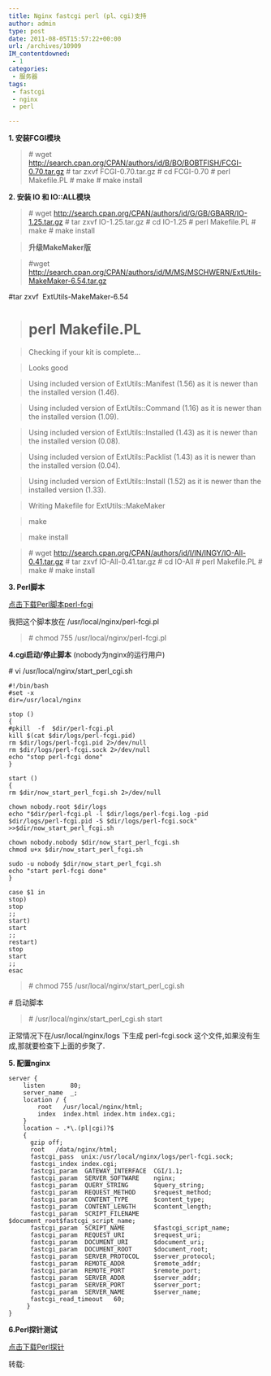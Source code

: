 ```yaml
---
title: Nginx fastcgi perl (pl、cgi)支持
author: admin
type: post
date: 2011-08-05T15:57:22+00:00
url: /archives/10909
IM_contentdowned:
 - 1
categories:
 - 服务器
tags:
 - fastcgi
 - nginx
 - perl

---
```

**1. 安装FCGI模块**

> \# wget http://search.cpan.org/CPAN/authors/id/B/BO/BOBTFISH/FCGI-0.70.tar.gz
> \# tar zxvf FCGI-0.70.tar.gz
> \# cd FCGI-0.70
> \# perl Makefile.PL
> \# make
> \# make install

**2. 安装 IO 和 IO::ALL模块**

> \# wget http://search.cpan.org/CPAN/authors/id/G/GB/GBARR/IO-1.25.tar.gz
> \# tar zxvf IO-1.25.tar.gz
> \# cd IO-1.25
> \# perl Makefile.PL
> \# make
> \# make install
>
>

> **升级MakeMaker版**
>

>
>

> #wget http://search.cpan.org/CPAN/authors/id/M/MS/MSCHWERN/ExtUtils-MakeMaker-6.54.tar.gz

#tar zxvf  ExtUtils-MakeMaker-6.54
>

>
>

> # perl Makefile.PL
>

>
>

> Checking if your kit is complete…
>

>
>

> Looks good
>

>
>

> Using included version of ExtUtils::Manifest (1.56) as it is newer than the installed version (1.46).
>

>
>

> Using included version of ExtUtils::Command (1.16) as it is newer than the installed version (1.09).
>

>
>

> Using included version of ExtUtils::Installed (1.43) as it is newer than the installed version (0.08).
>

>
>

> Using included version of ExtUtils::Packlist (1.43) as it is newer than the installed version (0.04).
>

>
>

> Using included version of ExtUtils::Install (1.52) as it is newer than the installed version (1.33).
>

>
>

> Writing Makefile for ExtUtils::MakeMaker
>

>
>

> make
>

>
>

> make install
>

>
> \# wget http://search.cpan.org/CPAN/authors/id/I/IN/INGY/IO-All-0.41.tar.gz
> \# tar zxvf IO-All-0.41.tar.gz
> \# cd IO-All
> \# perl Makefile.PL
> \# make
> \# make install

**3. Perl脚本**

[点击下载Perl脚本perl-fcgi][1]

我把这个脚本放在 /usr/local/nginx/perl-fcgi.pl

> \# chmod 755 /usr/local/nginx/perl-fcgi.pl

**4.cgi启动/停止脚本** (nobody为nginx的运行用户)

\# vi /usr/local/nginx/start\_perl\_cgi.sh

```
#!/bin/bash
#set -x
dir=/usr/local/nginx

stop ()
{
#pkill  -f  $dir/perl-fcgi.pl
kill $(cat $dir/logs/perl-fcgi.pid)
rm $dir/logs/perl-fcgi.pid 2>/dev/null
rm $dir/logs/perl-fcgi.sock 2>/dev/null
echo "stop perl-fcgi done"
}

start ()
{
rm $dir/now_start_perl_fcgi.sh 2>/dev/null

chown nobody.root $dir/logs
echo "$dir/perl-fcgi.pl -l $dir/logs/perl-fcgi.log -pid $dir/logs/perl-fcgi.pid -S $dir/logs/perl-fcgi.sock" >>$dir/now_start_perl_fcgi.sh

chown nobody.nobody $dir/now_start_perl_fcgi.sh
chmod u+x $dir/now_start_perl_fcgi.sh

sudo -u nobody $dir/now_start_perl_fcgi.sh
echo "start perl-fcgi done"
}

case $1 in
stop)
stop
;;
start)
start
;;
restart)
stop
start
;;
esac
```

> \# chmod 755 /usr/local/nginx/start\_perl\_cgi.sh

\# 启动脚本

> \# /usr/local/nginx/start\_perl\_cgi.sh start

正常情况下在/usr/local/nginx/logs 下生成 perl-fcgi.sock 这个文件,如果没有生成,那就要检查下上面的步聚了.

**5. 配置nginx**

```
server {
    listen       80;
    server_name  _;
    location / {
        root   /usr/local/nginx/html;
        index  index.html index.htm index.cgi;
    }
    location ~ .*\.(pl|cgi)?$
    {
      gzip off;
      root   /data/nginx/html;
      fastcgi_pass  unix:/usr/local/nginx/logs/perl-fcgi.sock;
      fastcgi_index index.cgi;
      fastcgi_param  GATEWAY_INTERFACE  CGI/1.1;
      fastcgi_param  SERVER_SOFTWARE    nginx;
      fastcgi_param  QUERY_STRING       $query_string;
      fastcgi_param  REQUEST_METHOD     $request_method;
      fastcgi_param  CONTENT_TYPE       $content_type;
      fastcgi_param  CONTENT_LENGTH     $content_length;
      fastcgi_param  SCRIPT_FILENAME    $document_root$fastcgi_script_name;
      fastcgi_param  SCRIPT_NAME        $fastcgi_script_name;
      fastcgi_param  REQUEST_URI        $request_uri;
      fastcgi_param  DOCUMENT_URI       $document_uri;
      fastcgi_param  DOCUMENT_ROOT      $document_root;
      fastcgi_param  SERVER_PROTOCOL    $server_protocol;
      fastcgi_param  REMOTE_ADDR        $remote_addr;
      fastcgi_param  REMOTE_PORT        $remote_port;
      fastcgi_param  SERVER_ADDR        $server_addr;
      fastcgi_param  SERVER_PORT        $server_port;
      fastcgi_param  SERVER_NAME        $server_name;
      fastcgi_read_timeout   60;
     }
}
```

**6.Perl探针测试**

[点击下载Perl探针][2]

转载:

 [1]: http://blog.haohtml.com/wp-content/uploads/2011/08/perl-fcgi.zip
 [2]: http://www.xtgly.com/wp-content/uploads/2010/09/perlinfo.zip